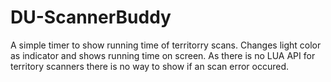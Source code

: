 # DU-ScannerBuddy
A simple timer to show running time of territorry scans. Changes light color as indicator and shows running time on screen. As there is no LUA API for territory scanners there is no way to show if an scan error occured.
